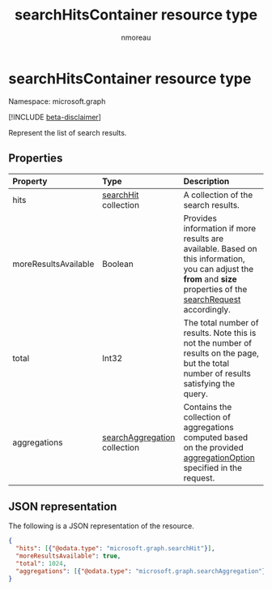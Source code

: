 ﻿---
title: "searchHitsContainer resource type"
description: "Represent the list of search results."
localization_priority: Normal
author: "nmoreau"
ms.prod: "search"
doc_type: "resourcePageType"
---

# searchHitsContainer resource type

Namespace: microsoft.graph

[!INCLUDE [beta-disclaimer](../../includes/beta-disclaimer.md)]

Represent the list of search results.

## Properties

| Property             | Type                                                 | Description                                                                                                                                                                              |
| :------------------- | :--------------------------------------------------- | :--------------------------------------------------------------------------------------------------------------------------------------------------------------------------------------- |
| hits                 | [searchHit](searchhit.md) collection                 | A collection of the search results.                                                                                                                                                      |
| moreResultsAvailable | Boolean                                              | Provides information if more results are available. Based on this information, you can adjust the **from** and **size** properties of the [searchRequest](searchrequest.md) accordingly. |
| total                | Int32                                                | The total number of results. Note this is not the number of results on the page, but the total number of results satisfying the query.                                                   |
| aggregations         | [searchAggregation](searchaggregation.md) collection | Contains the collection of aggregations computed based on the provided [aggregationOption](aggregationoption.md) specified in the request.                                               |

## JSON representation

The following is a JSON representation of the resource.

<!-- {
  "blockType": "resource",
  "optionalProperties": [

  ],
  "@odata.type": "microsoft.graph.searchHitsContainer",
  "baseType": null
}-->

```json
{
  "hits": [{"@odata.type": "microsoft.graph.searchHit"}],
  "moreResultsAvailable": true,
  "total": 1024,
  "aggregations": [{"@odata.type": "microsoft.graph.searchAggregation"}]
}
```

<!-- uuid: 16cd6b66-4b1a-43a1-adaf-3a886856ed98
2019-02-04 14:57:30 UTC -->

<!-- {
  "type": "#page.annotation",
  "description": "searchHitsContainer resource",
  "keywords": "",
  "section": "documentation",
  "tocPath": ""
}-->
